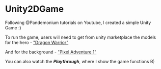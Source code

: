 # Unity2DGame
Following @Pandemonium tutorials on Youtube, I created a simple Unity Game :)

To run the game, users will need to get from unity marketplace the models for the hero - ["Dragon Warrior"](https://assetstore.unity.com/packages/2d/characters/dragon-warrior-free-93896)

And for the background - ["Pixel Adventure 1"](https://assetstore.unity.com/packages/2d/characters/pixel-adventure-1-155360)

You can also watch the **_Playthrough_**, where I show the game functions B)
